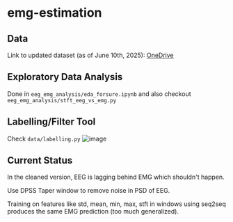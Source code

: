 # emg-estimation
## Data
Link to updated dataset (as of June 10th, 2025): [OneDrive](https://iiitbac-my.sharepoint.com/:f:/g/personal/unnath_chittimalla_iiitb_ac_in/EoR21uJPk8pFgPrnIXmEQAoBTbSY4u_mL5qoUZqQK7UoFw?e=gYff6N)

## Exploratory Data Analysis 
Done in `eeg_emg_analysis/eda_forsure.ipynb` and also checkout `eeg_emg_analysis/stft_eeg_vs_emg.py`

## Labelling/Filter Tool
Check `data/labelling.py`
![image](https://github.com/user-attachments/assets/0a268852-b392-4b49-a3dc-47ab7c041ca5)


## Current Status
In the cleaned version, EEG is lagging behind EMG which shouldn't happen. 

 
Use DPSS Taper window to remove noise in PSD of EEG. 

 
Training on features like std, mean, min, max, stft in windows using seq2seq produces the same EMG prediction (too much generalized). 
